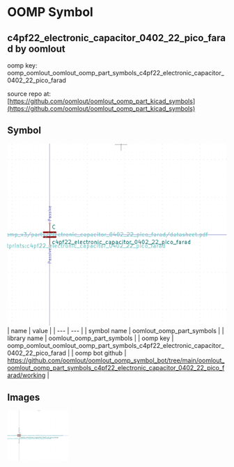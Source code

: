 # OOMP Symbol  
## c4pf22_electronic_capacitor_0402_22_pico_farad  by oomlout  
  
oomp key: oomp_oomlout_oomlout_oomp_part_symbols_c4pf22_electronic_capacitor_0402_22_pico_farad  
  
source repo at: [https://github.com/oomlout/oomlout_oomp_part_kicad_symbols](https://github.com/oomlout/oomlout_oomp_part_kicad_symbols)  
## Symbol  
  
[![working.png](working_600.png)](working.png)  
| name | value | 
| --- | --- | 
| symbol name | oomlout_oomp_part_symbols | 
| library name | oomlout_oomp_part_symbols | 
| oomp key | oomp_oomlout_oomlout_oomp_part_symbols_c4pf22_electronic_capacitor_0402_22_pico_farad | 
| oomp bot github | https://github.com/oomlout/oomlout_oomp_symbol_bot/tree/main/oomlout_oomlout_oomp_part_symbols_c4pf22_electronic_capacitor_0402_22_pico_farad/working | 
## Images  
  
[![working.png](working_140.png)](working.png)  
